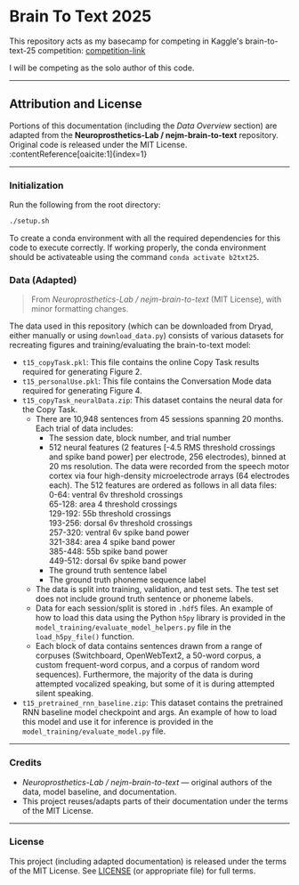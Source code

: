 # Brain To Text 2025

This repository acts as my basecamp for competing in Kaggle's brain-to-text-25 competition: [competition-link](https://github.com/charleysanchez/brain-to-text-25)

I will be competing as the solo author of this code.

---

## Attribution and License

Portions of this documentation (including the *Data Overview* section) are adapted from the **Neuroprosthetics-Lab / nejm-brain-to-text** repository.  
Original code is released under the MIT License. :contentReference[oaicite:1]{index=1}

---

### Initialization

Run the following from the root directory:

```bash
./setup.sh
```

To create a conda environment with all the required dependencies for this code to execute correctly. If working properly, the conda environment should be activateable using the command `conda activate b2txt25`.


### Data (Adapted)

> From *Neuroprosthetics-Lab / nejm-brain-to-text* (MIT License), with minor formatting changes.

The data used in this repository (which can be downloaded from Dryad, either manually or using `download_data.py`) consists of various datasets for recreating figures and training/evaluating the brain-to-text model:

- `t15_copyTask.pkl`: This file contains the online Copy Task results required for generating Figure 2.  
- `t15_personalUse.pkl`: This file contains the Conversation Mode data required for generating Figure 4.  
- `t15_copyTask_neuralData.zip`: This dataset contains the neural data for the Copy Task.  
  - There are 10,948 sentences from 45 sessions spanning 20 months. Each trial of data includes:  
    - The session date, block number, and trial number  
    - 512 neural features (2 features [-4.5 RMS threshold crossings and spike band power] per electrode, 256 electrodes), binned at 20 ms resolution. The data were recorded from the speech motor cortex via four high-density microelectrode arrays (64 electrodes each). The 512 features are ordered as follows in all data files:  
      0-64: ventral 6v threshold crossings  
      65-128: area 4 threshold crossings  
      129-192: 55b threshold crossings  
      193-256: dorsal 6v threshold crossings  
      257-320: ventral 6v spike band power  
      321-384: area 4 spike band power  
      385-448: 55b spike band power  
      449-512: dorsal 6v spike band power  
    - The ground truth sentence label  
    - The ground truth phoneme sequence label  
  - The data is split into training, validation, and test sets. The test set does not include ground truth sentence or phoneme labels.  
  - Data for each session/split is stored in `.hdf5` files. An example of how to load this data using the Python `h5py` library is provided in the `model_training/evaluate_model_helpers.py` file in the `load_h5py_file()` function.  
  - Each block of data contains sentences drawn from a range of corpuses (Switchboard, OpenWebText2, a 50-word corpus, a custom frequent-word corpus, and a corpus of random word sequences). Furthermore, the majority of the data is during attempted vocalized speaking, but some of it is during attempted silent speaking.  
- `t15_pretrained_rnn_baseline.zip`: This dataset contains the pretrained RNN baseline model checkpoint and args. An example of how to load this model and use it for inference is provided in the `model_training/evaluate_model.py` file.  

---

### Credits

- *Neuroprosthetics-Lab / nejm-brain-to-text* — original authors of the data, model baseline, and documentation.  
- This project reuses/adapts parts of their documentation under the terms of the MIT License.  

---

### License

This project (including adapted documentation) is released under the terms of the MIT License. See [LICENSE](LICENSE) (or appropriate file) for full terms.
